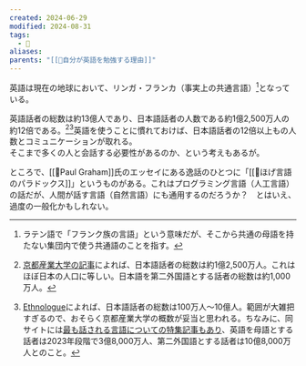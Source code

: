 ```yaml
---
created: 2024-06-29
modified: 2024-08-31
tags:
  - 💭
aliases: 
parents: "[[💭自分が英語を勉強する理由]]"
---
```

英語は現在の地球において、リンガ・フランカ（事実上の共通言語）[^リンガ・フランカ]となっている。

英語話者の総数は約13億人であり、日本語話者の人数である約1億2,500万人の約12倍である。[^京都産業大学の概数][^Ethnologueの概数]英語を使うことに慣れておけば、日本語話者の12倍以上もの人数とコミュニケーションが取れる。  
そこまで多くの人と会話する必要性があるのか、という考えもあるが。

ところで、[[👤Paul Graham]]氏のエッセイにある逸話のひとつに「[[📝ほげ言語のパラドックス]]」というものがある。これはプログラミング言語（人工言語）の話だが、人間が話す言語（自然言語）にも通用するのだろうか？　とはいえ、過度の一般化かもしれない。

[^リンガ・フランカ]: ラテン語で「フランク族の言語」という意味だが、そこから共通の母語を持たない集団内で使う共通語のことを指す。
[^京都産業大学の概数]: [京都産業大学の記事](https://www.kyoto-su.ac.jp/faculty/ffl/we/03_wx_txt.html)によれば、日本語話者の総数は約1億2,500万人。これはほぼ日本の人口に等しい。日本語を第二外国語とする話者の総数は約1,000万人。
[^Ethnologueの概数]: [Ethnologue](https://www.ethnologue.com/language/jpn/)によれば、日本語話者の総数は100万人〜10億人。範囲が大雑把すぎるので、おそらく京都産業大学の概数が妥当と思われる。ちなみに、同サイトには[最も話される言語についての特集記事もあり](https://www.ethnologue.com/insights/most-spoken-language/)、英語を母語とする話者は2023年段階で3億8,000万人、第二外国語とする話者は10億8,000万人とのこと。